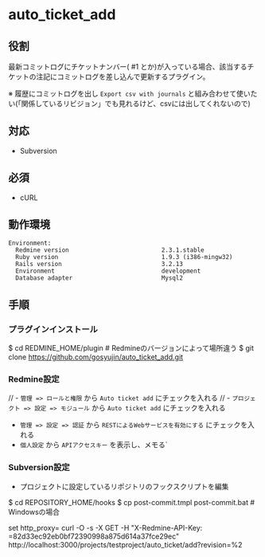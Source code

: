 # auto_ticket_add

## 役割

最新コミットログにチケットナンバー( #1 とか)が入っている場合、該当するチケットの注記にコミットログを差し込んで更新するプラグイン。

※ 履歴にコミットログを出し `Export csv with journals` と組み合わせて使いたい(「関係しているリビジョン」でも見れるけど、csvには出してくれないので)

## 対応

- Subversion

## 必須

- cURL

## 動作環境

```
Environment:
  Redmine version                          2.3.1.stable
  Ruby version                             1.9.3 (i386-mingw32)
  Rails version                            3.2.13
  Environment                              development
  Database adapter                         Mysql2
```

## 手順

### プラグインインストール

$ cd REDMINE_HOME/plugin                                    # Redmineのバージョンによって場所違う
$ git clone https://github.com/gosyujin/auto_ticket_add.git

### Redmine設定

//  - `管理 => ロールと権限` から `Auto ticket add` にチェックを入れる
//  - `プロジェクト => 設定 => モジュール` から `Auto ticket add` にチェックを入れる
- `管理 => 設定 => 認証` から `RESTによるWebサービスを有効にする` にチェックを入れる
- `個人設定` から `APIアクセスキー` を表示し、メモる`

### Subversion設定

- プロジェクトに設定しているリポジトリのフックスクリプトを編集

$ cd REPOSITORY_HOME/hooks
$ cp post-commit.tmpl post-commit.bat # Windowsの場合

set http_proxy=
curl -O -s -X GET -H "X-Redmine-API-Key: =82d33ec92eb0bf72390998a875d614a37fce29ec" http://localhost:3000/projects/testproject/auto_ticket/add?revision=%2
